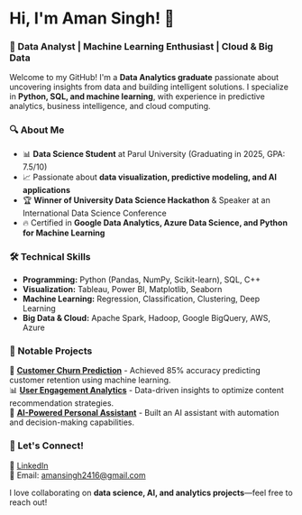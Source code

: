 # Hi, I'm Aman Singh! 👋  

### 🚀 Data Analyst | Machine Learning Enthusiast | Cloud & Big Data  

Welcome to my GitHub! I'm a **Data Analytics graduate** passionate about uncovering insights from data and building intelligent solutions. I specialize in **Python, SQL, and machine learning**, with experience in predictive analytics, business intelligence, and cloud computing.  

### 🔍 About Me  
- 📊 **Data Science Student** at Parul University (Graduating in 2025, GPA: 7.5/10)  
- 📈 Passionate about **data visualization, predictive modeling, and AI applications**  
- 🏆 **Winner of University Data Science Hackathon** & Speaker at an International Data Science Conference  
- 🔥 Certified in **Google Data Analytics, Azure Data Science, and Python for Machine Learning**  

### 🛠️ Technical Skills  
- **Programming:** Python (Pandas, NumPy, Scikit-learn), SQL, C++  
- **Visualization:** Tableau, Power BI, Matplotlib, Seaborn  
- **Machine Learning:** Regression, Classification, Clustering, Deep Learning  
- **Big Data & Cloud:** Apache Spark, Hadoop, Google BigQuery, AWS, Azure  

### 📂 Notable Projects  
🚀 **[Customer Churn Prediction](#)** - Achieved 85% accuracy predicting customer retention using machine learning.  
📊 **[User Engagement Analytics](#)** - Data-driven insights to optimize content recommendation strategies.  
🤖 **[AI-Powered Personal Assistant](https://github.com/Aman1803ami)** - Built an AI assistant with automation and decision-making capabilities.  

### 🎯 Let's Connect!  
💼 [LinkedIn](https://www.linkedin.com/in/aman-singh-5082711b8)  
📩 Email: amansingh2416@gmail.com  

I love collaborating on **data science, AI, and analytics projects**—feel free to reach out!  
